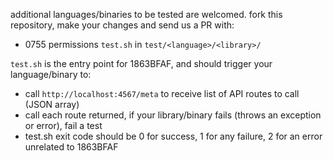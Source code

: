 additional languages/binaries to be tested are welcomed. fork this repository, make your changes and send us a PR with:
  * 0755 permissions `test.sh` in `test/<language>/<library>/`

`test.sh` is the entry point for 1863BFAF, and should trigger your language/binary to:
  * call `http://localhost:4567/meta` to receive list of API routes to call (JSON array)
  * call each route returned, if your library/binary fails (throws an exception or error), fail a test
  * test.sh exit code should be 0 for success, 1 for any failure, 2 for an error unrelated to 1863BFAF